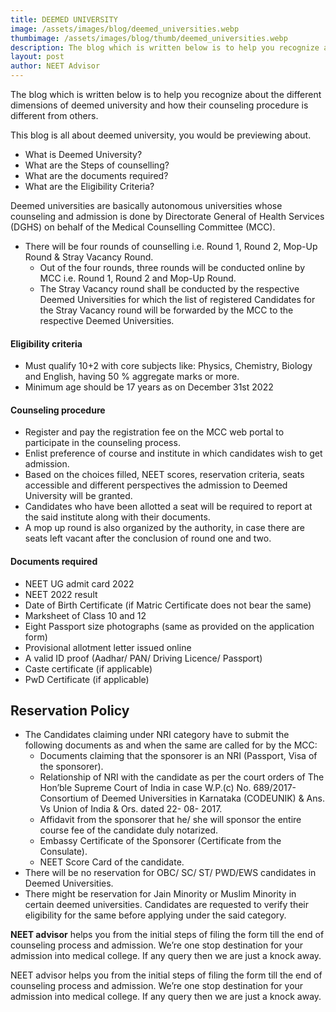```yaml
---
title: DEEMED UNIVERSITY
image: /assets/images/blog/deemed_universities.webp
thumbimage: /assets/images/blog/thumb/deemed_universities.webp
description: The blog which is written below is to help you recognize about the different dimensions of deemed university and how their counseling procedure is different from others.
layout: post
author: NEET Advisor
---
```


The blog which is written below is to help you recognize about the different dimensions of deemed university and how their counseling procedure is different from others.

This blog is all about deemed university, you would be previewing about.
- What is Deemed University?
- What are the Steps of counselling?
- What are the documents required?
- What are the Eligibility Criteria?

Deemed universities are basically autonomous universities whose counseling and admission is done by Directorate General of Health Services (DGHS) on behalf of the Medical Counselling Committee (MCC).

- There will be four rounds of counselling i.e. Round 1, Round 2, Mop-Up Round & Stray Vacancy Round.
    - Out of the four rounds, three rounds will be conducted online by MCC i.e. Round 1, Round 2 and Mop-Up Round. 
    - The Stray Vacancy round shall be conducted by the respective Deemed Universities for which the list of registered Candidates for the Stray Vacancy round will be forwarded by the MCC to the respective Deemed Universities.

#### Eligibility criteria
- Must qualify 10+2 with core subjects like: Physics, Chemistry, Biology and English, having 50 % aggregate marks or more.
- Minimum age should be 17 years as on December 31st 2022

#### Counseling procedure
- Register and pay the registration fee on the MCC web portal to participate in the counseling process.
- Enlist preference of course and institute in which candidates wish to get admission.
- Based on the choices filled, NEET scores, reservation criteria, seats accessible and different perspectives the admission to Deemed University will be granted.
- Candidates who have been allotted a seat will be required to report at the said institute along with their documents. 
- A mop up round is also organized by the authority, in case there are seats left vacant after the conclusion of round one and two.

#### Documents required
- NEET UG admit card 2022
- NEET 2022 result
- Date of Birth Certificate (if Matric Certificate does not bear the same)
- Marksheet of Class 10 and 12
- Eight Passport size photographs (same as provided on the application form)
- Provisional allotment letter issued online
- A valid ID proof (Aadhar/ PAN/ Driving Licence/ Passport)
- Caste certificate (if applicable)
- PwD Certificate (if applicable)

## Reservation Policy
- The Candidates claiming under NRI category have to submit the following documents as and when the same are called for by the MCC: 
    - Documents claiming that the sponsorer is an NRI (Passport, Visa of the sponsorer). 
    - Relationship of NRI with the candidate as per the court orders of The Hon’ble Supreme Court of India in case W.P.(c) No. 689/2017- Consortium of Deemed Universities in Karnataka (CODEUNIK) & Ans. Vs Union of India & Ors. dated 22- 08- 2017.
    - Affidavit from the sponsorer that he/ she will sponsor the entire course fee of the candidate duly notarized.
    - Embassy Certificate of the Sponsorer (Certificate from the Consulate).
    - NEET Score Card of the candidate. 
- There will be no reservation for OBC/ SC/ ST/ PWD/EWS candidates in Deemed Universities.
- There might be reservation for Jain Minority or Muslim Minority in certain deemed universities. Candidates are requested to verify their eligibility for the same before applying under the said category.

**NEET advisor** helps you from the initial steps of filing the form till the end of counseling process and admission. We’re one stop destination for your admission into medical college. If any query then we are just a knock away.

NEET advisor helps you from the initial steps of filing the form till the end of counseling process and admission. We’re one stop destination for your admission into medical college. If any query then we are just a knock away.